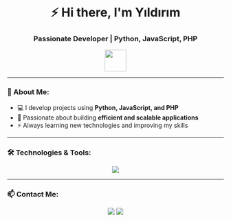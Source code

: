 <h1 align="center">⚡ Hi there, I'm Yıldırım </h1>
<h3 align="center">Passionate Developer | Python, JavaScript, PHP</h3>

<p align="center">
  <img src="https://media.giphy.com/media/hvRJCLFzcasrR4ia7z/giphy.gif" width="50px">
</p>

---

### 🚀 About Me:
- 💻 I develop projects using **Python, JavaScript, and PHP**
- 🎯 Passionate about building **efficient and scalable applications**
- ⚡ Always learning new technologies and improving my skills  

---

### 🛠️ Technologies & Tools:
<p align="center">
  <img src="https://skillicons.dev/icons?i=python,js,php,github,vscode" />
</p>

---

### 📫 Contact Me:
<p align="center">
  <a href="https://github.com/xlightningv4"><img src="https://img.shields.io/badge/GitHub-100000?style=for-the-badge&logo=github&logoColor=white"></a>
  <a href="https://discord.com/users/1117891115014701056"><img src="https://img.shields.io/badge/Discord-5865F2?style=for-the-badge&logo=discord&logoColor=white"></a>
</p>
